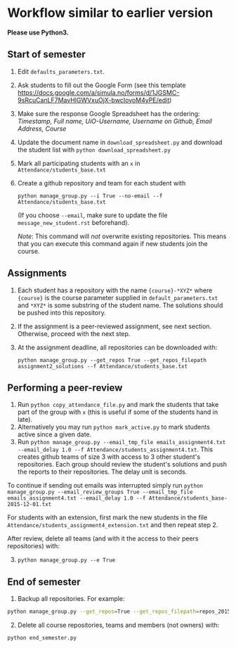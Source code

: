 # Workflow similar to earlier version

**Please use Python3.**

## Start of semester

1. Edit `defaults_parameters.txt`.
2. Ask students to fill out the Google Form (see this template https://docs.google.com/a/simula.no/forms/d/1JGSMC-9sRcuCanLF7MavHlGWVxuOjX-bwcIoyoM4yPE/edit)
3. Make sure the response Google Spreadsheet has the ordering: *Timestamp, Full name, UiO-Username, Username on Github, Email Address, Course*
4. Update the document name in `download_spreadsheet.py` and download the student list with `python download_spreadsheet.py`
5. Mark all participating students with an `x` in `Attendance/students_base.txt`
6. Create a github repository and team for each student with 

   `python manage_group.py --i True --no-email --f Attendance/students_base.txt`

   (If you choose `--email`, make sure to update the file `message_new_student.rst` beforehand).
   
   *Note*: This command will *not* overwrite existing repositories. This means that you can execute this command again if new students join the course.

Assignments
-----------
1. Each student has a repository with the name `{course}-*XYZ*` where `{course}` is the course parameter supplied in
 `default_parameters.txt` and `*XYZ*` is some substring of the student name. The solutions should be pushed into this repository.
2. If the assignment is a peer-reviewed assignment, see next section. Otherwise, proceed with the next step.
3. At the assignment deadline, all repositories can be downloaded with:

   `python manage_group.py --get_repos True --get_repos_filepath assignment2_solutions --f Attendance/students_base.txt`
   

Performing a peer-review
------------------------
1. Run `python copy_attendance_file.py` and mark the students that take part of the group with `x` (this is useful if some of the students hand in late).
2. Alternatively you may run `python mark_active.py` to mark students active since a given date.
2. Run `python manage_group.py --email_tmp_file emails_assignment4.txt --email_delay 1.0 --f Attendance/students_assignment4.txt`. This creates github teams of size 3 with access to 3 other student's repositories. Each group should review the student's solutions and push the reports to their repositories. The delay unit is seconds.

To continue if sending out emails was interrupted simply run
`python manage_group.py --email_review_groups True --email_tmp_file emails_assignment4.txt --email_delay 1.0 --f Attendance/students_base-2015-12-01.txt`

For students with an extension, first mark the new students in the file `Attendance/students_assignment4_extension.txt` and then repeat step 2.


After review, delete all teams (and with it the access to their peers repositories) with:

3. `python manage_group.py --e True`

End of semester
---------------

1. Backup all repositories. For example:

```bash
python manage_group.py --get_repos=True --get_repos_filepath=repos_2015
```

2. Delete all course repositories, teams and members (not owners) with:

```bash
python end_semester.py
```

